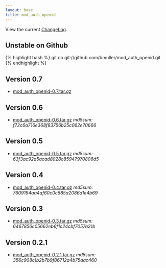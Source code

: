 ```yaml
---
layout: base
title: mod_auth_openid
---
```

View the current [ChangeLog](http://github.com/bmuller/mod_auth_openid/blob/master/ChangeLog).

## Unstable on Github
{% highlight bash %}
git co git://github.com/bmuller/mod_auth_openid.git
{% endhighlight %}

## Version 0.7
 * [mod_auth_openid-0.7.tar.gz](https://github.com/downloads/bmuller/mod_auth_openid/mod_auth_openid-0.7.tar.gz)

## Version 0.6 
 * [mod_auth_openid-0.6.tar.gz](http://butterfat.net/releases/mod_auth_openid/mod_auth_openid-0.6.tar.gz) *md5sum: f72c6a716e368f83756b25c062e70666*

## Version 0.5 
 * [mod_auth_openid-0.5.tar.gz](http://butterfat.net/releases/mod_auth_openid/mod_auth_openid-0.5.tar.gz) *md5sum: 63f3ac92a5acad8028c85947970806d5*

## Version 0.4 
 * [mod_auth_openid-0.4.tar.gz](http://butterfat.net/releases/mod_auth_openid/mod_auth_openid-0.4.tar.gz) *md5sum: 7609194aa4af60c0c685a2086a1e4b69*

## Version 0.3 
 * [mod_auth_openid-0.3.tar.gz](http://butterfat.net/releases/mod_auth_openid/mod_auth_openid-0.3.tar.gz) *md5sum: 6467856c05662eb6f1c24cbf7057a21b*

## Version 0.2.1 
 * [mod_auth_openid-0.2.1.tar.gz](http://butterfat.net/releases/mod_auth_openid/mod_auth_openid-0.2.1.tar.gz) *md5sum: 356c908c1b2b7b9f86712a4b75aac460*

